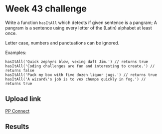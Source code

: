 # Week 43 challenge

Write a function `hasItAll` which detects if given sentence is a pangram; A pangram is a sentence using every letter of the (Latin) alphabet at least once.


Letter case, numbers and punctuations can be ignored.

Examples:
```
hasItAll('Quick zephyrs blow, vexing daft Jim.') // returns true
hasItAll('Coding challenges are fun and interesting to create.') // returns false
hasItAll('Pack my box with five dozen liquor jugs.') // returns true
hasItAll('A wizard\'s job is to vex chumps quickly in fog.') // returns true
```


## Upload link

[PP Connect](https://connect.passionatepeople.io/code-challenge-submission)

## Results

